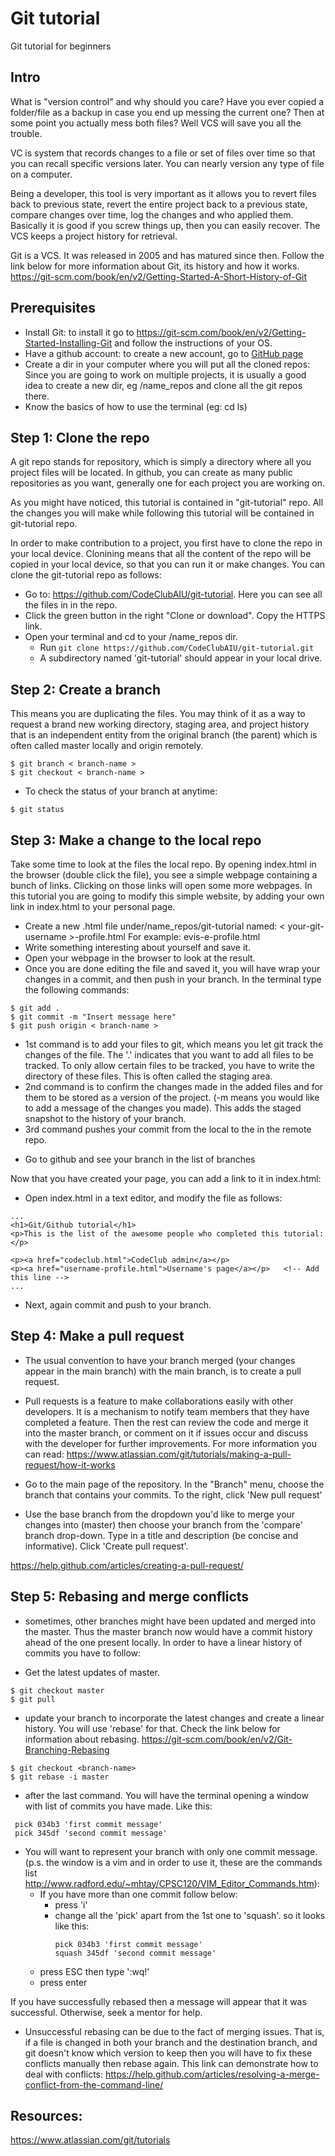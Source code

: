 # Git tutorial
Git tutorial for beginners
## Intro
What is "version control" and why should you care? Have you ever copied a folder/file as a backup in case you end up messing the current one? Then at some point you actually mess both files? Well VCS will save you all the trouble.

VC is system that records changes to a file or set of files over time so that you can recall specific versions later. You can nearly version any type of file on a computer.

Being a developer, this tool is very important as it allows you to revert files back to previous state, revert the entire project back to a previous state, compare changes over time, log the changes and who applied them. Basically it is good if you screw things up, then you can easily recover. The VCS keeps a project history for retrieval.

Git is a VCS. It was released in 2005 and has matured since then. Follow the link below for more information about Git, its history and how it works.
https://git-scm.com/book/en/v2/Getting-Started-A-Short-History-of-Git

## Prerequisites
+ Install Git: to install it go to https://git-scm.com/book/en/v2/Getting-Started-Installing-Git and follow the instructions of your OS.
+ Have a github account: to create a new account, go to [GitHub page](https://github.com/)
+ Create a dir in your computer where you will put all the cloned repos: Since you are going to work on multiple projects, it is usually a good idea to create a new dir, eg /name_repos and clone all the git repos there.
+ Know the basics of how to use the terminal (eg: cd ls)

## Step 1: Clone the repo
A git repo stands for repository, which is simply a directory where all you project files will be located. In github, you can create as many public repositories as you want, generally one for each project you are working on.

As you might have noticed, this tutorial is contained in "git-tutorial" repo. All the changes you will make while following this tutorial will be contained in git-tutorial repo.

In order to make contribution to a project, you first have to clone the repo in your local device. Clonining means that all the content of the repo will be copied in your local device, so that you can run it or make changes. You can clone the git-tutorial repo as follows:

+ Go to: https://github.com/CodeClubAIU/git-tutorial. Here you can see all the files in in the repo.
+ Click the green button in the right "Clone or download". Copy the HTTPS link.
+ Open your terminal and cd to your /name_repos dir.
  * Run `git clone https://github.com/CodeClubAIU/git-tutorial.git`
  * A subdirectory named 'git-tutorial' should appear in your local drive.

## Step 2: Create a branch

This means you are duplicating the files. You may think of it as a way to request a brand new working directory, staging area, and project history that is an independent entity from the original branch (the parent) which is often called master locally and origin remotely.

```
$ git branch < branch-name >
$ git checkout < branch-name >
```

+ To check the status of your branch at anytime:

```
$ git status

```
## Step 3: Make a change to the local repo
Take some time to look at the files the local repo. By opening index.html in the browser (double click the file), you see a simple webpage containing a bunch of links. Clicking on those links will open some more webpages. In this tutorial you are going to modify this simple website, by adding your own link in index.html to your personal page.

+ Create a new .html file under/name_repos/git-tutorial named: < your-git-username >-profile.html For example: evis-e-profile.html
+ Write something interesting about yourself and save it.
+ Open your webpage in the browser to look at the result.
+ Once you are done editing the file and saved it, you will have wrap your changes in a commit, and then push in your branch. In the terminal type the following commands:
```
$ git add .
$ git commit -m "Insert message here"
$ git push origin < branch-name >
```

- 1st command is to add your files to git, which means you let git track the changes of the file. The '.' indicates that you want to add all files to be tracked. To only allow certain files to be tracked, you have to write the directory of these files. This is often called the staging area.
- 2nd command is to confirm the changes made in the added files and for them to be stored as a version of the project. (-m means you would like to add a message of the changes you made). This adds the staged snapshot to the history of your branch.
- 3rd command pushes your commit from the local to the <branch-name> in the remote repo.


+ Go to github and see your branch in the list of branches

Now that you have created your page, you can add a link to it in index.html:

+ Open index.html in a text editor, and modify the file as follows:
```
...
<h1>Git/Github tutorial</h1>
<p>This is the list of the awesome people who completed this tutorial:</p>

<p><a href="codeclub.html">CodeClub admin</a></p>
<p><a href="username-profile.html">Username's page</a></p>   <!-- Add this line -->
...
```

+ Next, again commit and push to your branch.

## Step 4: Make a pull request

+ The usual convention to have your branch merged (your changes appear in the main branch) with the main branch, is to create a pull request.
+ Pull requests is a feature to make collaborations easily with other developers. It is a mechanism to notify team members that they have completed a feature. Then the rest can review the code and merge it into the master branch, or comment on it if issues occur and discuss with the developer for further improvements. For more information you can read: https://www.atlassian.com/git/tutorials/making-a-pull-request/how-it-works

+ Go to the main page of the repository. In the "Branch" menu, choose the branch that contains your commits. To the right, click 'New pull request'

+ Use the base branch from the dropdown you'd like to merge your changes into (master) then choose your branch from the 'compare' branch drop-down. Type in a title and description (be concise and informative). Click 'Create pull request'.

https://help.github.com/articles/creating-a-pull-request/

## Step 5: Rebasing and merge conflicts

+ sometimes, other branches might have been updated and merged into the master. Thus the master branch now would have
a commit history ahead of the one present locally. In order to have a linear history of commits you have to follow:

+ Get the latest updates of master.

```
$ git checkout master
$ git pull
```

+ update your branch to incorporate the latest changes and create a linear history. You will use 'rebase' for that. Check the link below for information about rebasing.
https://git-scm.com/book/en/v2/Git-Branching-Rebasing

```
$ git checkout <branch-name>
$ git rebase -i master
```

+ after the last command. You will have the terminal opening a window with list of commits you have made. Like this:

```
 pick 034b3 'first commit message'
 pick 345df 'second commit message'
```

+ You will want to represent your branch with only one commit message. (p.s. the window is a vim and in order to use it, these are the commands list http://www.radford.edu/~mhtay/CPSC120/VIM_Editor_Commands.htm):
    * If you have more than one commit follow below:
        * press 'i' <!-- this changes the vim to allow you to input -->
        * change all the 'pick' apart from the 1st one to 'squash'. so it looks like this:
            ```
            pick 034b3 'first commit message'
            squash 345df 'second commit message'
            ```
    * press ESC then type ':wq!' <!-- this exits the input mode and saves the file -->
    * press enter

If you have successfully rebased then a message will appear that it was successful. Otherwise, seek a mentor for help.

* Unsuccessful rebasing can be due to the fact of merging issues. That is, if a file is changed in both your branch and the destination branch, and git doesn't know which version to keep then you will have to fix these conflicts manually then rebase again. <!-- Please ask the mentor to further explain if not understood -->
This link can demonstrate how to deal with conflicts: https://help.github.com/articles/resolving-a-merge-conflict-from-the-command-line/


## Resources:
https://www.atlassian.com/git/tutorials
